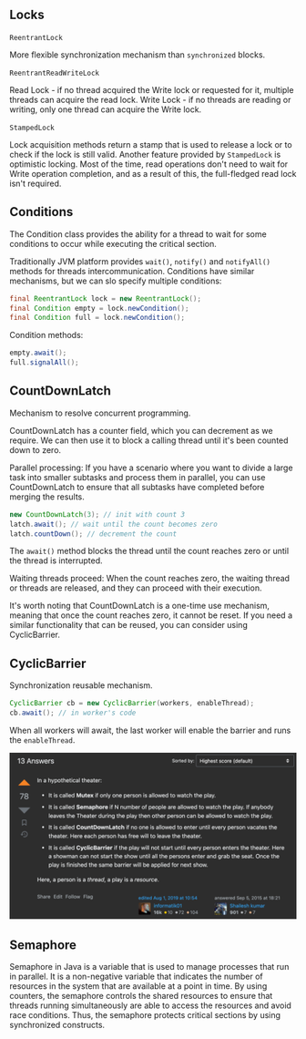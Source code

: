 ## Locks

`ReentrantLock`

More flexible synchronization mechanism than `synchronized` blocks.

`ReentrantReadWriteLock`

Read Lock - if no thread acquired the Write lock or requested for it, multiple threads can acquire the read lock.
Write Lock - if no threads are reading or writing, only one thread can acquire the Write lock.

`StampedLock` 

Lock acquisition methods return a stamp that is used to release a lock or to check if the lock is still valid.
Another feature provided by `StampedLock` is optimistic locking.
Most of the time, read operations don't need to wait for Write operation completion,
and as a result of this,
the full-fledged read lock isn't required.

## Conditions

The Condition class provides the ability for a thread to wait
for some conditions to occur while executing the critical section.

Traditionally JVM platform provides `wait()`, `notify()` and `notifyAll()` methods for threads intercommunication.
Conditions have similar mechanisms, but we can slo specify multiple conditions:

```java
final ReentrantLock lock = new ReentrantLock();
final Condition empty = lock.newCondition();
final Condition full = lock.newCondition();
```

Condition methods:
```java
empty.await();
full.signalAll();
```

## CountDownLatch

Mechanism to resolve concurrent programming.

CountDownLatch has a counter field, which you can decrement as we require.
We can then use it to block a calling thread until it's been counted down to zero.

Parallel processing: If you have a scenario where
you want to divide a large task into smaller subtasks and process them in parallel,
you can use CountDownLatch to ensure that all subtasks have completed before merging the results.


```java
new CountDownLatch(3); // init with count 3
latch.await(); // wait until the count becomes zero
latch.countDown(); // decrement the count
```
The `await()` method blocks the thread 
until the count reaches zero or until the thread is interrupted.

Waiting threads proceed:
When the count reaches zero, the waiting thread or threads are released,
and they can proceed with their execution.

It's worth noting that CountDownLatch is a one-time use mechanism,
meaning that once the count reaches zero, it cannot be reset.
If you need a similar functionality that can be reused, you can consider using CyclicBarrier.


## CyclicBarrier

Synchronization reusable mechanism.

```java
CyclicBarrier cb = new CyclicBarrier(workers, enableThread);
cb.await(); // in worker's code
```
When all workers will await,
the last worker will enable the barrier and runs the `enableThread`.

![answer.png](answer.png)

## Semaphore

Semaphore in Java is a variable that is used to manage processes that run in parallel.
It is a non-negative variable
that indicates the number of resources in the system that are available at a point in time.
By using counters,
the semaphore controls the shared resources
to ensure that threads running simultaneously are able to access the resources and avoid race conditions.
Thus, the semaphore protects critical sections by using synchronized constructs.

